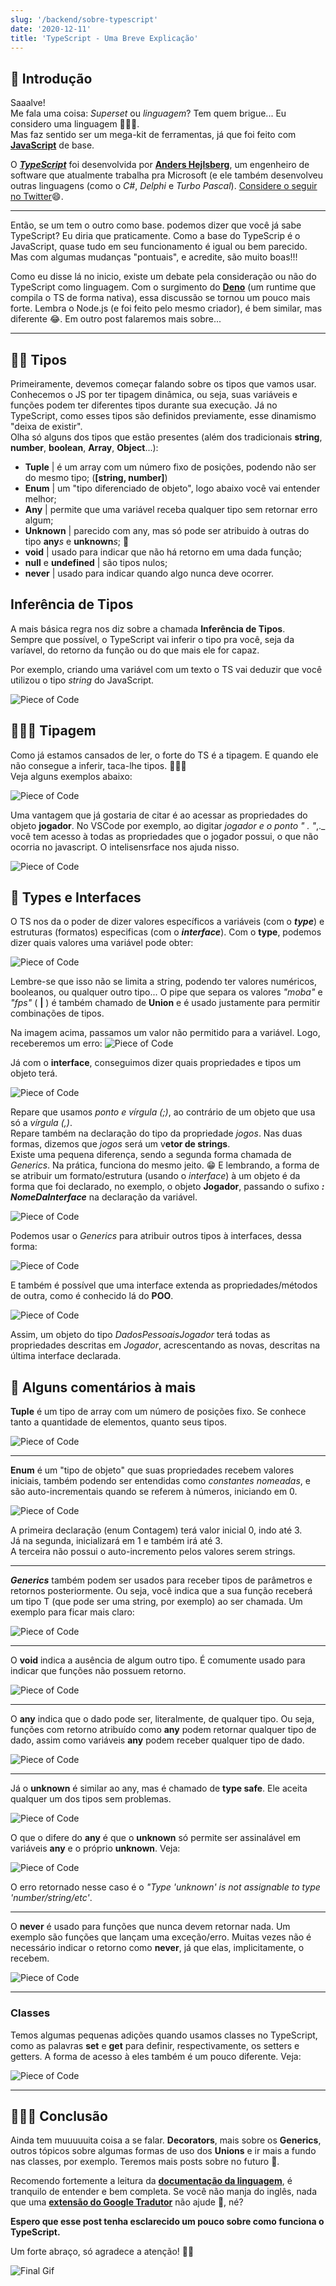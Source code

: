 ```yaml
---
slug: '/backend/sobre-typescript'
date: '2020-12-11'
title: 'TypeScript - Uma Breve Explicação'
---
```


## 🤳 Introdução

Saaalve!  
Me fala uma coisa: _Superset_ ou _linguagem_? Tem quem brigue... Eu considero uma linguagem 🙅🏽‍♂️.  
Mas faz sentido ser um mega-kit de ferramentas, já que foi feito com [**JavaScript**](https://developer.mozilla.org/pt-BR/docs/Web/JavaScript) de base.

O [_**TypeScript**_](https://www.typescriptlang.org/) foi desenvolvida por [**Anders Hejlsberg**](https://github.com/ahejlsberg), um engenheiro de software que atualmente trabalha pra Microsoft (e ele também desenvolveu outras linguagens (como o _C#_, _Delphi_ e _Turbo Pascal_). [Considere o seguir no Twitter](https://twitter.com/ahejlsberg)😄.

------

Então, se um tem o outro como base. podemos dizer que você já sabe TypeScript? Eu diria que praticamente. Como a base do TypeScrip é o JavaScript, quase tudo em seu funcionamento é igual ou bem parecido. Mas com algumas mudanças "pontuais", e acredite, são muito boas!!!

Como eu disse lá no inicio, existe um debate pela consideração ou não do TypeScript como linguagem. Com o surgimento do [**Deno**](https://deno.land/) (um runtime que compila o TS de forma nativa), essa discussão se tornou um pouco mais forte. Lembra o Node.js (e foi feito pelo mesmo criador), é bem similar, mas diferente 😂. Em outro post falaremos mais sobre...  
  
------  

## 🏋🏽 Tipos  

Primeiramente, devemos começar falando sobre os tipos que vamos usar.
Conhecemos o JS por ter tipagem dinâmica, ou seja, suas variáveis e funções podem ter diferentes tipos durante sua execução. Já no TypeScript, como esses tipos são definidos previamente, esse dinamismo "deixa de existir".  
Olha só alguns dos tipos que estão presentes (além dos tradicionais **string**, **number**, **boolean**, **Array**, **Object**...):  

- **Tuple** | é um array com um número fixo de posições, podendo não ser do mesmo tipo; (**[string, number]**)
- **Enum** | um "tipo diferenciado de objeto", logo abaixo você vai entender melhor;
- **Any** | permite que uma variável receba qualquer tipo sem retornar erro algum;
- **Unknown** | parecido com any, mas só pode ser atribuido à outras do tipo **any**_s_ e **unknown**_s_; 😬
- **void** | usado para indicar que não há retorno em uma dada função;
- **null** e **undefined** | são tipos nulos;
- **never** | usado para indicar quando algo nunca deve ocorrer.  
  
## Inferência de Tipos  
  
A mais básica regra nos diz sobre a chamada **Inferência de Tipos**.  
Sempre que possível, o TypeScript vai inferir o tipo pra você, seja da varíavel, do retorno da função ou do que mais ele for capaz.

Por exemplo, criando uma variável com um texto o TS vai deduzir que você utilizou o tipo _string_ do JavaScript.

![Piece of Code](https://i.imgur.com/1IrdgjL.png)

## 👷🏽‍♂️ Tipagem

Como já estamos cansados de ler, o forte do TS é a tipagem. E quando ele não consegue a inferir, taca-lhe tipos. 👨🏽‍💻  
Veja alguns exemplos abaixo:
 
![Piece of Code](https://i.imgur.com/zvApk88.png)

Uma vantagem que já gostaria de citar é ao acessar as propriedades do objeto **jogador**. No VSCode por exemplo, ao digitar _jogador e o ponto " . "_,._ você tem acesso à todas as propriedades que o jogador possui, o que não ocorria no javascript. O intelisensrface nos ajuda nisso.

![Piece of Code](https://i.imgur.com/wmeuexn.png)

## 🧠 Types e Interfaces

O TS nos da o poder de dizer valores específicos a variáveis (com o _**type**_) e estruturas (formatos) especificas (com o _**interface**_).
Com o **type**, podemos dizer quais valores uma variável pode obter:

![Piece of Code](https://i.imgur.com/GGYxGlG.png)

Lembre-se que isso não se limita a string, podendo ter valores numéricos, booleanos, ou qualquer outro tipo...
O pipe que separa os valores _"moba"_ e _"fps"_ ( **|** ) é também chamado de **Union** e é usado justamente para permitir combinações de tipos.

Na imagem acima, passamos um valor não permitido para a variável. Logo, receberemos um erro:
![Piece of Code](https://i.imgur.com/Tyo36As.png)

Já com o **interface**, conseguimos dizer quais propriedades e tipos um objeto terá.

![Piece of Code](https://i.imgur.com/7KFoIlD.png)

Repare que usamos _ponto e vírgula (;)_, ao contrário de um objeto que usa só a _vírgula (,)_.  
Repare também na declaração do tipo da propriedade _jogos_. Nas duas formas, dizemos que _jogos_ será um v**etor de strings**.  
Existe uma pequena diferença, sendo a segunda forma chamada de _Generics_. Na prática, funciona do mesmo jeito. 😁
E lembrando, a forma de se atribuir um formato/estrutura (usando o _interface_) à um objeto é da forma que foi declarado, no exemplo, o objeto **Jogador**, passando o sufixo _**: NomeDaInterface**_ na declaração da variável.

![Piece of Code](https://i.imgur.com/steqR9Z.png)

Podemos usar o _Generics_ para atribuir outros tipos à interfaces, dessa forma:

![Piece of Code](https://i.imgur.com/YAWyr2T.png)

E também é possível que uma interface extenda as propriedades/métodos de outra, como é conhecido lá do **POO**.

![Piece of Code](https://i.imgur.com/cx5Shzx.png)

Assim, um objeto do tipo _DadosPessoaisJogador_ terá todas as propriedades descritas em _Jogador_, acrescentando as novas, descritas na última interface declarada.  

## 👀 Alguns comentários à mais

**Tuple** é um tipo de array com um número de posições fixo. Se conhece tanto a quantidade de elementos, quanto seus tipos. 

![Piece of Code](https://i.imgur.com/TwR7Qgo.png)

-----

 **Enum** é um "tipo de objeto" que suas propriedades recebem valores iniciais, também podendo ser entendidas como _constantes nomeadas_, e são auto-incrementais quando se referem à números, iniciando em 0.

![Piece of Code](https://i.imgur.com/PrlSfId.png)

A primeira declaração (enum Contagem) terá valor inicial 0, indo até 3.   
Já na segunda, inicializará em 1 e também irá até 3.   
A terceira não possui o auto-incremento pelos valores serem strings.

----

_**Generics**_ também podem ser usados para receber tipos de parâmetros e retornos posteriormente. Ou seja, você indica que a sua função receberá um tipo T (que pode ser uma string, por exemplo) ao ser chamada. Um exemplo para ficar mais claro:

![Piece of Code](https://i.imgur.com/Rkx8nvu.png)

----

O **void** indica a ausência de algum outro tipo. É comumente usado para indicar que funções não possuem retorno.

![Piece of Code](https://i.imgur.com/SXdxH6J.png)

------
O **any** indica que o dado pode ser, literalmente, de qualquer tipo. 
Ou seja, funções com retorno atribuído como **any** podem retornar qualquer tipo de dado, assim como variáveis **any** podem receber qualquer tipo de dado.

![Piece of Code](https://i.imgur.com/P0uuATd.png)

----
Já o **unknown** é similar ao any, mas é chamado de **type safe**. Ele aceita qualquer um dos tipos sem problemas.

![Piece of Code](https://i.imgur.com/klRnFTF.png)

O que o difere do **any** é que o **unknown** só permite ser assinalável em variáveis **any** e o próprio **unknown**. Veja:  

![Piece of Code](https://i.imgur.com/OUB2cVl.png)

O erro retornado nesse caso é o _"Type 'unknown' is not assignable to type 'number/string/etc'_.

-----
O **never** é usado para funções que nunca devem retornar nada. Um exemplo são funções que lançam uma exceção/erro. Muitas vezes não é necessário indicar o retorno como **never**, já que elas, implicitamente, o recebem.

![Piece of Code](https://i.imgur.com/a2pKIsE.png)

---------

### Classes  

Temos algumas pequenas adições quando usamos classes no TypeScript, como as palavras **set** e **get** para definir, respectivamente, os setters e getters. A forma de acesso à eles também é um pouco diferente. Veja:

![Piece of Code](https://i.imgur.com/MPPdbIp.png)


----

## 🏃🏽‍♂️ Conclusão

Ainda tem muuuuuita coisa a se falar. **Decorators**, mais sobre os **Generics**, outros tópicos sobre algumas formas de uso dos **Unions** e ir mais a fundo nas classes, por exemplo. Teremos mais posts sobre no futuro 🤭.

Recomendo fortemente a leitura da [**documentação da linguagem**](https://www.typescriptlang.org/), é tranquilo de entender e bem completa. Se você não manja do inglês, nada que uma [**extensão do Google Tradutor**](https://chrome.google.com/webstore/detail/google-translate/aapbdbdomjkkjkaonfhkkikfgjllcleb?hl=pt) não ajude 😬, né?


**Espero que esse post tenha esclarecido um pouco sobre como funciona o TypeScript.**    

Um forte abraço, só agradece a atenção! 🙏🏾

<div>

![Final Gif](https://media.giphy.com/media/MdA16VIoXKKxNE8Stk/giphy.gif)

</div>